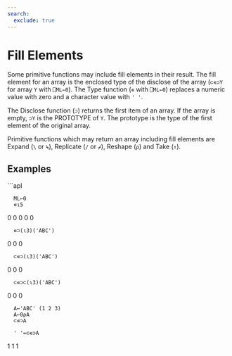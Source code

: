 ```yaml
---
search:
  exclude: true
---
```


<h1 class="heading"><span class="name">Fill Elements</span></h1>

Some primitive functions may include fill elements in their result.  The fill element for an array is the enclosed type of the disclose of the array (`⊂∊⊃Y` for array `Y` with `⎕ML←0`).  The Type function (`∊` with `⎕ML←0`) replaces a numeric value with zero and a character value with `' '`.

The Disclose function (`⊃`) returns the first item of an array.  If the array is empty, `⊃Y` is the PROTOTYPE of `Y`.  The prototype is the type of the first element of the original array.

Primitive functions which may return an array including fill elements are Expand (`\` or `⍀`), Replicate (`/` or `⌿`), Reshape (`⍴`) and Take (`↑`).

<h2 class="example">Examples</h2>
```apl

      ML←0
      ∊⍳5
0 0 0 0 0
 
      ∊⊃(⍳3)('ABC')
0 0 0
 
      ⊂∊⊃(⍳3)('ABC')
 0 0 0
 
      ⊂∊⊃⊂(⍳3)('ABC')
  0 0 0
 
      A←'ABC' (1 2 3)
      A←0⍴A
      ⊂∊⊃A
 
      ' '=⊂∊⊃A
 1 1 1
```
